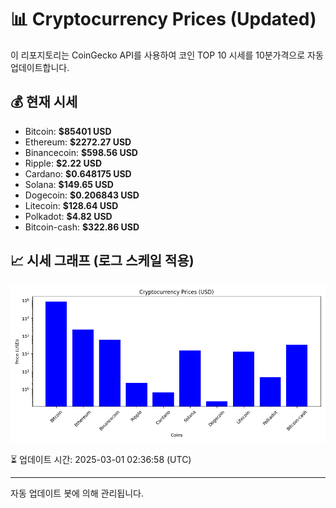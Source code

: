 
# 📊 Cryptocurrency Prices (Updated)

이 리포지토리는 CoinGecko API를 사용하여 코인 TOP 10 시세를 10분가격으로 자동 업데이트합니다.

## 💰 현재 시세
- Bitcoin: **$85401 USD**
- Ethereum: **$2272.27 USD**
- Binancecoin: **$598.56 USD**
- Ripple: **$2.22 USD**
- Cardano: **$0.648175 USD**
- Solana: **$149.65 USD**
- Dogecoin: **$0.206843 USD**
- Litecoin: **$128.64 USD**
- Polkadot: **$4.82 USD**
- Bitcoin-cash: **$322.86 USD**

## 📈 시세 그래프 (로그 스케일 적용)
![Crypto Prices](crypto_prices.png)

⏳ 업데이트 시간: 2025-03-01 02:36:58 (UTC)

---
자동 업데이트 봇에 의해 관리됩니다.
